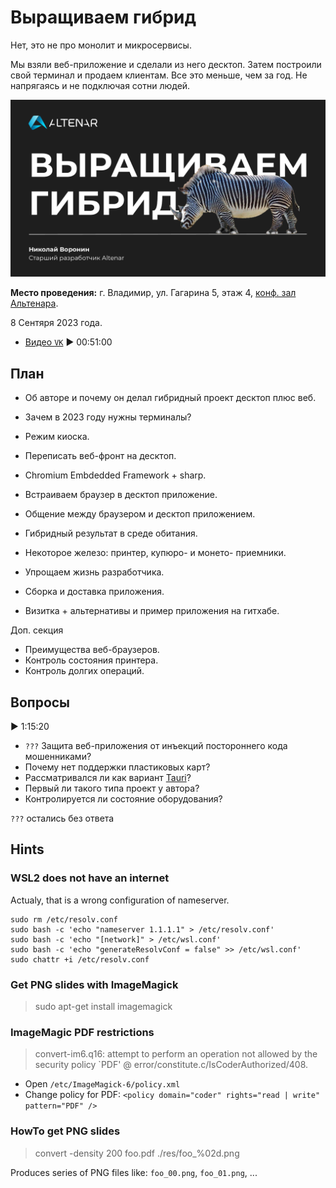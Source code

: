 # Выращиваем гибрид

Нет, это не про монолит и микросервисы.

Мы взяли веб-приложение и сделали из него десктоп. Затем построили свой терминал и продаем клиентам. Все это меньше, чем за год. Не напрягаясь и не подключая сотни людей.

![Title Slide](slides/00.png)

__Место проведения:__ г. Владимир, ул. Гагарина 5, этаж 4, [конф. зал Альтенара](https://yandex.ru/maps/-/CDQlNY~U).

8 Сентяря 2023 года.

- [Видео `VK`](https://vk.com/video-178974757_456239042) ▶ 00:51:00

## План

- Об авторе и почему он делал гибридный проект десктоп плюс веб.

- Зачем в 2023 году нужны терминалы?
- Режим киоска.
- Переписать веб-фронт на десктоп.
- Chromium Embdedded Framework + sharp.
- Встраиваем браузер в десктоп приложение.
- Общение между браузером и десктоп приложением.
- Гибридный результат в среде обитания.
- Некоторое железо: принтер, купюро- и монето- приемники.
- Упрощаем жизнь разработчика.
- Сборка и доставка приложения.

- Визитка + альтернативы и пример приложения на гитхабе.

Доп. секция

- Преимущества веб-браузеров.
- Контроль состояния принтера.
- Контроль долгих операций.

## Вопросы

▶ 1:15:20

- `???` Защита веб-приложения от инъекций постороннего кода мошенниками?
- Почему нет поддержки пластиковых карт?
- Рассматривался ли как вариант [Tauri](https://tauri.app/)?
- Первый ли такого типа проект у автора?
- Контролируется ли состояние оборудования?

`???` остались без ответа

## Hints

### WSL2 does not have an internet

Actualy, that is a wrong configuration of nameserver.

```shell
sudo rm /etc/resolv.conf
sudo bash -c 'echo "nameserver 1.1.1.1" > /etc/resolv.conf'
sudo bash -c 'echo "[network]" > /etc/wsl.conf'
sudo bash -c 'echo "generateResolvConf = false" >> /etc/wsl.conf'
sudo chattr +i /etc/resolv.conf
```

### Get PNG slides with ImageMagick

> sudo apt-get install imagemagick

### ImageMagic PDF restrictions

> convert-im6.q16: attempt to perform an operation not allowed by the security policy `PDF' @ error/constitute.c/IsCoderAuthorized/408.

- Open `/etc/ImageMagick-6/policy.xml`
- Change policy for PDF: `<policy domain="coder" rights="read | write" pattern="PDF" />`

### HowTo get PNG slides

> convert -density 200 foo.pdf ./res/foo_%02d.png

Produces series of PNG files like: `foo_00.png`, `foo_01.png`, ...
